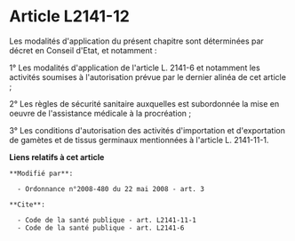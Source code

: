 # Article L2141-12

Les modalités d'application du présent chapitre sont déterminées par décret en Conseil d'Etat, et notamment : 

1° Les modalités d'application de l'article L. 2141-6 et notamment les activités soumises à l'autorisation prévue par le
dernier alinéa de cet article ; 

2° Les règles de sécurité sanitaire auxquelles est subordonnée la mise en oeuvre de l'assistance médicale à la procréation ; 

3° Les conditions d'autorisation des activités d'importation et d'exportation de gamètes et de tissus germinaux mentionnées à
l'article L. 2141-11-1.

**Liens relatifs à cet article**

	**Modifié par**:

	  - Ordonnance n°2008-480 du 22 mai 2008 - art. 3

	**Cite**:

	  - Code de la santé publique - art. L2141-11-1
	  - Code de la santé publique - art. L2141-6
